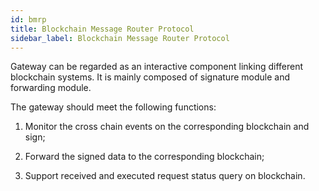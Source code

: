 ```yaml
---
id: bmrp
title: Blockchain Message Router Protocol
sidebar_label: Blockchain Message Router Protocol
---
```


Gateway can be regarded as an interactive component linking different blockchain systems. It is mainly composed of signature module and forwarding module.

The gateway should meet the following functions:

1. Monitor the cross chain events on the corresponding blockchain and sign;

2. Forward the signed data to the corresponding blockchain;

3. Support received and executed request status query on blockchain.